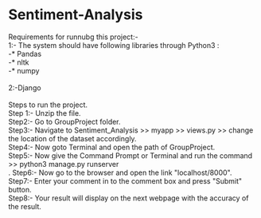 # Sentiment-Analysis

Requirements for runnubg this project:- <br />
1:- The system should have following libraries  through Python3 :<br />
	-* Pandas<br />
	-* nltk<br />
	-* numpy<br />
<br />
2:-Django
<br />
<br />
Steps to run the project.<br />
Step 1:- Unzip the file.<br>
Step2:- Go to GroupProject folder.<br />
Step3:- Navigate to Sentiment_Analysis >> myapp >> views.py >> change the location of the dataset accordingly.<br />
Step4:- Now goto Terminal and open the path of GroupProject.<br />
Step5:- Now give the Command Prompt or Terminal and run the command >>  python3 manage.py runserver  <br />  . 
Step6:- Now go to the browser and open the link "localhost/8000".<br />
Step7:- Enter your comment in to the comment box and press  "Submit"  button.<br />
Step8:- Your result will display on the next webpage with the accuracy of the result.<br />
